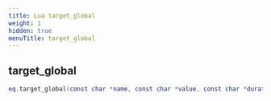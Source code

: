 ```yaml
---
title: Lua target_global
weight: 1
hidden: true
menuTitle: target_global
---
```

## target_global
```lua
eq.target_global(const char *name, const char *value, const char *duration, int npc_id, int char_id, int zone_id) -- void
```